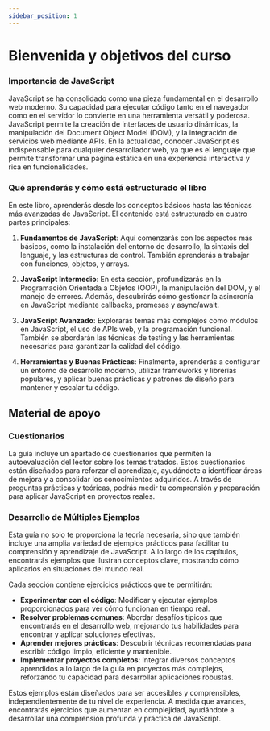 ```yaml
---
sidebar_position: 1
---
```

# Bienvenida y objetivos del curso

### Importancia de JavaScript

JavaScript se ha consolidado como una pieza fundamental en el desarrollo web moderno. Su capacidad para ejecutar código tanto en el navegador como en el servidor lo convierte en una herramienta versátil y poderosa. JavaScript permite la creación de interfaces de usuario dinámicas, la manipulación del Document Object Model (DOM), y la integración de servicios web mediante APIs. En la actualidad, conocer JavaScript es indispensable para cualquier desarrollador web, ya que es el lenguaje que permite transformar una página estática en una experiencia interactiva y rica en funcionalidades.

### Qué aprenderás y cómo está estructurado el libro

En este libro, aprenderás desde los conceptos básicos hasta las técnicas más avanzadas de JavaScript. El contenido está estructurado en cuatro partes principales:

1. **Fundamentos de JavaScript**: Aquí comenzarás con los aspectos más básicos, como la instalación del entorno de desarrollo, la sintaxis del lenguaje, y las estructuras de control. También aprenderás a trabajar con funciones, objetos, y arrays.
   
2. **JavaScript Intermedio**: En esta sección, profundizarás en la Programación Orientada a Objetos (OOP), la manipulación del DOM, y el manejo de errores. Además, descubrirás cómo gestionar la asincronía en JavaScript mediante callbacks, promesas y async/await.

3. **JavaScript Avanzado**: Explorarás temas más complejos como módulos en JavaScript, el uso de APIs web, y la programación funcional. También se abordarán las técnicas de testing y las herramientas necesarias para garantizar la calidad del código.

4. **Herramientas y Buenas Prácticas**: Finalmente, aprenderás a configurar un entorno de desarrollo moderno, utilizar frameworks y librerías populares, y aplicar buenas prácticas y patrones de diseño para mantener y escalar tu código.

## Material de apoyo

### Cuestionarios

La guía incluye un apartado de cuestionarios que permiten la autoevaluación del lector sobre los temas tratados. Estos cuestionarios están diseñados para reforzar el aprendizaje, ayudándote a identificar áreas de mejora y a consolidar los conocimientos adquiridos. A través de preguntas prácticas y teóricas, podrás medir tu comprensión y preparación para aplicar JavaScript en proyectos reales.

### Desarrollo de Múltiples Ejemplos

Esta guía no solo te proporciona la teoría necesaria, sino que también incluye una amplia variedad de ejemplos prácticos para facilitar tu comprensión y aprendizaje de JavaScript. A lo largo de los capítulos, encontrarás ejemplos que ilustran conceptos clave, mostrando cómo aplicarlos en situaciones del mundo real. 

Cada sección contiene ejercicios prácticos que te permitirán:

- **Experimentar con el código**: Modificar y ejecutar ejemplos proporcionados para ver cómo funcionan en tiempo real.
- **Resolver problemas comunes**: Abordar desafíos típicos que encontrarás en el desarrollo web, mejorando tus habilidades para encontrar y aplicar soluciones efectivas.
- **Aprender mejores prácticas**: Descubrir técnicas recomendadas para escribir código limpio, eficiente y mantenible.
- **Implementar proyectos completos**: Integrar diversos conceptos aprendidos a lo largo de la guía en proyectos más complejos, reforzando tu capacidad para desarrollar aplicaciones robustas.

Estos ejemplos están diseñados para ser accesibles y comprensibles, independientemente de tu nivel de experiencia. A medida que avances, encontrarás ejercicios que aumentan en complejidad, ayudándote a desarrollar una comprensión profunda y práctica de JavaScript.